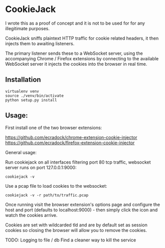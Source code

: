 # CookieJack

I wrote this as a proof of concept and it is not to be used for for any illegitimate purposes.

CookieJack sniffs plaintext HTTP traffic for cookie related headers, it then injects them to awaiting listeners. 

The primary listener sends these to a WebSocket server, using the accompanying Chrome / Firefox extensions by connecting to the available WebSocket server it injects the cookies into the browser in real time.

## Installation

```
virtualenv venv
source ./venv/bin/activate
python setup.py install
```

## Usage:

First install one of the two browser extensions:

https://github.com/ecradock/chrome-extension-cookie-injector
https://github.com/ecradock/firefox-extension-cookie-injector

General usage:

Run cookiejack on all interfaces filtering port 80 tcp traffic, websocket server runs on port 127.0.0.1:9000:

```
cookiejack -v
```

Use a pcap file to load cookies to the websocket:

```
cookiejack -v -r path/to/traffic.pcap
```

Once running visit the browser extension's options page and configure the host and port (defaults to localhost:9000) - then simply click the icon and watch the cookies arrive.

Cookies are set with wildcarded tld and are by default set as session cookies so closing the browser will allow you to remove the cookies.

TODO: 
Logging to file / db
Find a cleaner way to kill the service
